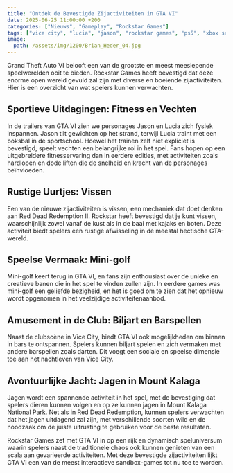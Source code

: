 ```yaml
---
title: "Ontdek de Bevestigde Zijactiviteiten in GTA VI"
date: 2025-06-25 11:00:00 +200
categories: ["Nieuws", "Gameplay", "Rockstar Games"]
tags: ["vice city", "lucia", "jason", "rockstar games", "ps5", "xbox series x"]
image:
  path: /assets/img/1200/Brian_Heder_04.jpg
---
```


Grand Theft Auto VI belooft een van de grootste en meest meeslepende speelwerelden ooit te bieden. Rockstar Games heeft bevestigd dat deze enorme open wereld gevuld zal zijn met diverse en boeiende zijactiviteiten. Hier is een overzicht van wat spelers kunnen verwachten.

## Sportieve Uitdagingen: Fitness en Vechten

In de trailers van GTA VI zien we personages Jason en Lucia zich fysiek inspannen. Jason tilt gewichten op het strand, terwijl Lucia traint met een boksbal in de sportschool. Hoewel het trainen zelf niet expliciet is bevestigd, speelt vechten een belangrijke rol in het spel. Fans hopen op een uitgebreidere fitnesservaring dan in eerdere edities, met activiteiten zoals hardlopen en dode liften die de snelheid en kracht van de personages beïnvloeden.

## Rustige Uurtjes: Vissen

Een van de nieuwe zijactiviteiten is vissen, een mechaniek dat doet denken aan Red Dead Redemption II. Rockstar heeft bevestigd dat je kunt vissen, waarschijnlijk zowel vanaf de kust als in de baai met kajaks en boten. Deze activiteit biedt spelers een rustige afwisseling in de meestal hectische GTA-wereld.

## Speelse Vermaak: Mini-golf

Mini-golf keert terug in GTA VI, en fans zijn enthousiast over de unieke en creatieve banen die in het spel te vinden zullen zijn. In eerdere games was mini-golf een geliefde bezigheid, en het is goed om te zien dat het opnieuw wordt opgenomen in het veelzijdige activiteitenaanbod.

## Amusement in de Club: Biljart en Barspellen

Naast de clubscène in Vice City, biedt GTA VI ook mogelijkheden om binnen in bars te ontspannen. Spelers kunnen biljart spelen en zich vermaken met andere barspellen zoals darten. Dit voegt een sociale en speelse dimensie toe aan het nachtleven van Vice City.

## Avontuurlijke Jacht: Jagen in Mount Kalaga

Jagen wordt een spannende activiteit in het spel, met de bevestiging dat spelers dieren kunnen volgen en op ze kunnen jagen in Mount Kalaga National Park. Net als in Red Dead Redemption, kunnen spelers verwachten dat het jagen uitdagend zal zijn, met verschillende soorten wild en de noodzaak om de juiste uitrusting te gebruiken voor de beste resultaten.

Rockstar Games zet met GTA VI in op een rijk en dynamisch speluniversum waarin spelers naast de traditionele chaos ook kunnen genieten van een scala aan gevarieerde activiteiten. Met deze bevestigde zijactiviteiten lijkt GTA VI een van de meest interactieve sandbox-games tot nu toe te worden.